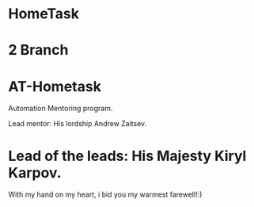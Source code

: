 HomeTask 
========
2 Branch
========
AT-Hometask
===========
Automation Mentoring program. 

Lead mentor: His lordship Andrew Zaitsev. 

Lead of the leads: His Majesty Kiryl Karpov.
============================================

With my hand on my heart, i bid you my warmest farewell!:)
